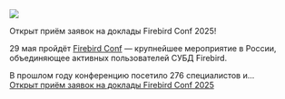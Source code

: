 <!--2025-01-31 14:42:03-->
<div class="yb">
  <div class="rss smaller1 habr"><img src="https://habrastorage.org/getpro/habr/upload_files/040/f76/f5b/040f76f5b4c1974f4c00ab424f0721f6.jpg" /><p>Открыт приём заявок на доклады Firebird Conf 2025!</p><p>29 мая пройдёт <a href="https://fbconf.ru/">Firebird Conf</a> — крупнейшее мероприятие в России, объединяющее активных пользователей СУБД Firebird.</p><p>В прошлом году конференцию посетило 276 специалистов и... <br><a class="light" href="https://habr.com/ru/companies/redsoft/news/878415/?utm_source=habrahabr&utm_medium=rss&utm_campaign=878415">Открыт приём заявок на доклады Firebird Conf 2025</a></div>
</div>

